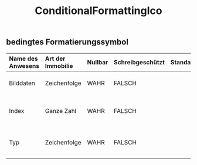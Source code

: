 ﻿---
title: ConditionalFormattingIco
second_title: Aspose.Cells Cloud Documen
type: docs
url: /de/specification/model/conditionalformattingicon/
description: "Aspose.Cells Cloud-Modellspezifikation: ConditionalFormattingIcon. Bearbeiten Sie mühelos Excel und andere Tabellenkalkulationsdokumente mit Funktionen wie Öffnen, Generieren, Bearbeiten, Teilen, Zusammenführen, Vergleichen und Konvertieren"
weight: 50
---
## **bedingtes Formatierungssymbol**

 

| Name des Anwesens| Art der Immobilie| Nullbar| Schreibgeschützt| Standardwert| Beschreibung|
|:- |:- |:- |:- |:- |:- |
| Bilddaten| Zeichenfolge| WAHR| FALSCH|| Ruft die Symbolsatzdaten ab.|
| Index| Ganze Zahl| WAHR| FALSCH|| Ruft den Index des Symbols im Symbolsatz ab und legt ihn fest.|
| Typ| Zeichenfolge| WAHR| FALSCH|| Ruft den Symbolsatztyp ab und legt ihn fest.|

